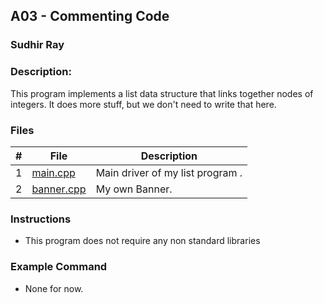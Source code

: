 ## A03 - Commenting Code
### Sudhir Ray
### Description:

This program implements a list data structure that links together nodes of integers. It does more stuff, but we don't need to write that here.

### Files

|   #   | File     | Description                      |
| :---: | -------- | -------------------------------- |
|   1   | [main.cpp](https://github.com/Sudhir0228/2143-Object-Oriented-Programming-Ray/blob/main/Assignments/A03/main.cpp) | Main driver of my list program . |
|   2   | [banner.cpp](https://github.com/Sudhir0228/2143-Object-Oriented-Programming-Ray/blob/main/Assignments/A03/Banner.cpp) | My own Banner. |



### Instructions

- This program does not require any non standard libraries

### Example Command

- None for now.

